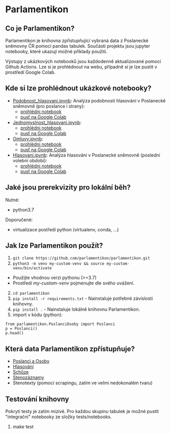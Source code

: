 Parlamentikon
==============================

Co je Parlamentikon?
--------------------
Parlamentikon je knihovna zpřístupňující vybraná data z Poslanecké sněmovny ČR pomocí pandas tabulek. Součástí projektu jsou jupyter notebooky, které ukazují možné příklady použití.

Výstupy z ukázkových notebooků jsou každodenně aktualizované pomocí Github Actions. Lze si je prohlédnout na webu, případně si je lze pustit v prostředí Google Colab.


Kde si lze prohlédnout ukázkové notebooky?
-------------------------------------------
* [Podobnost_hlasovani.ipynb](notebooks/Podobnost_hlasovani.ipynb): Analýza podobnosti hlasování v Poslanecké sněmovně (pro poslance i strany):
  - [prohlédni notebook](https://parlamentikon.github.io/parlamentikon/Podobnost_hlasovani.html)
  - [pusť na Google Colab](https://colab.research.google.com/github/parlamentikon/parlamentikon/blob/main/notebooks/Podobnost_hlasovani.ipynb)
* [Jednomyslnost_hlasovani.ipynb](notebooks/Jednomyslnost_hlasovani.ipynb):
  - [prohlédni notebook](https://parlamentikon.github.io/parlamentikon/Jednomyslnost_hlasovani.html)
  - [pusť na Google Colab](https://colab.research.google.com/github/parlamentikon/parlamentikon/blob/main/notebooks/Jednomyslnost_hlasovani.ipynb)
* [Omluvy.ipynb](notebooks/Omluvy.ipynb):
  - [prohlédni notebook](https://parlamentikon.github.io/parlamentikon/Omluvy.html)
  - [pusť na Google Colab](https://colab.research.google.com/github/parlamentikon/parlamentikon/blob/main/notebooks/Omluvy.ipynb)
* [Hlasovani.ipynb](notebooks/Hlasovani.ipynb): Analýza hlasování v Poslanecké sněmovně (poslední volební období):
  - [prohlédni notebook](https://parlamentikon.github.io/parlamentikon/Hlasovani.html)
  - [pusť na Google Colab](https://colab.research.google.com/github/parlamentikon/parlamentikon/blob/main/notebooks/Hlasovani.ipynb)


Jaké jsou prerekvizity pro lokální běh?
-----------------------
Nutné:
- python3.7

Doporučené:
- virtualizace postředí python (virtualenv, conda, ...)


Jak lze Parlamentikon použít?
-----------------------------

1. `git clone https://github.com/parlamentikon/parlamentikon.git`
3. `python3 -m venv my-custom-venv && source my-custom-venv/bin/activate`
 - Použijte vhodnou verzi pythonu (>=3.7)
 - Prostředí <i>my-custom-venv</i> pojmenujte dle svého uvážení.
2. `cd parlamentikon`
4. `pip install -r requirements.txt` - Nainstaluje potřebné závislosti knihovny.
4. `pip install .` - Nainstaluje lokálně knihovnu Parlamentikon.
5. import v kódu (python): 
```
from parlamentikon.PoslanciOsoby import Poslanci
p = Poslanci()
p.head()
```

Která data Parlamentikon zpřístupňuje?
--------------------------------------
* [Poslanci a Osoby](https://www.psp.cz/sqw/hp.sqw?k=1301)
* [Hlasování](https://www.psp.cz/sqw/hp.sqw?k=1302)
* [Schůze](https://www.psp.cz/sqw/hp.sqw?k=1308)
* [Stenozáznamy](https://www.psp.cz/sqw/hp.sqw?k=1310)
* Stenotexty (pomocí scrapingu, zatím ve velmi nedokonalém tvaru)


Testování knihovny
------------------
Pokrytí testy je zatím mizivé. Pro každou skupinu tabulek je možné pustit "integrační" notebooky ze složky tests/notebooks.

1. make test

